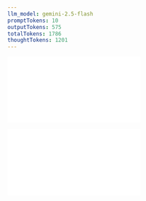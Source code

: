 ```yaml
---
llm_model: gemini-2.5-flash
promptTokens: 10
outputTokens: 575
totalTokens: 1786
thoughtTokens: 1201
---
```


![@](steps/prompt.c77de6b9.md)

![@](steps/response.3db273ec.md)